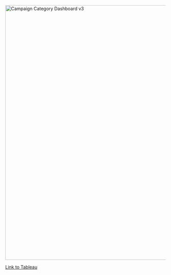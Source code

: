 
<img width="800" alt="Campaign Category Dashboard v3" src="https://github.com/user-attachments/assets/0692e9ff-1a4c-427c-92ab-eb454e93a9b0" />

[Link to Tableau](https://public.tableau.com/views/row_health_tableau/CampaignCategoryDashboard?:language=en-US&publish=yes&:sid=&:redirect=auth&:display_count=n&:origin=viz_share_link)

